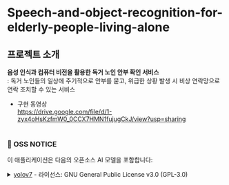 # Speech-and-object-recognition-for-elderly-people-living-alone


## 프로젝트 소개
**음성 인식과 컴퓨터 비전을 활용한 독거 노인 안부 확인 서비스**</br>
:  독거 노인들의 일상에 주기적으로 안부를 묻고, 위급한 상황 발생 시 비상 연락망으로 연락 조치할 수 있는 서비스</br>

+ 구현 동영상 </br>
https://drive.google.com/file/d/1-zyx4oHsKzfmW0_0CCX7HMN1fujugCkJ/view?usp=sharing
</br></br>


### 📢 OSS NOTICE

이 애플리케이션은 다음의 오픈소스 AI 모델을 포함합니다:

<details>
  <summary> <a href="https://github.com/WongKinYiu/yolov7">yolov7</a> - 라이선스: GNU General Public License v3.0 (GPL-3.0)</summary>

  <br>
  
  #### 저작권 및 라이선스

  > This application incorporates yolov7, which is licensed under the GNU General Public License v3.0 (GPL-3.0).

  > Copyright © MechanIT. All rights reserved for the portions of this application that are our original work.

  > This program is free software: you can redistribute it and/or modify it under the terms of the GNU General Public License as published by the Free Software Foundation, either version 3 of the License, or (at your option) any later version.

  >This program is distributed in the hope that it will be useful, but WITHOUT ANY WARRANTY; without even the implied warranty of MERCHANTABILITY or FITNESS FOR A PARTICULAR PURPOSE. See the GNU General Public License for more details.

  > You should have received a copy of the GNU General Public License along with this program. If not, see <http://www.gnu.org/licenses/>.
</details>
<br>
